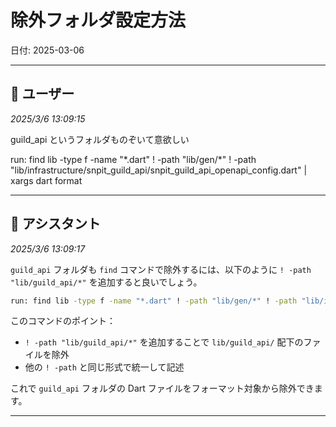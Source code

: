 # 除外フォルダ設定方法

日付: 2025-03-06

---

## 👤 ユーザー
*2025/3/6 13:09:15*

guild\_api というフォルダものぞいて意欲しい

run: find lib -type f -name "\*.dart" ! -path "lib/gen/\*" ! -path "lib/infrastructure/snpit\_guild\_api/snpit\_guild\_api\_openapi\_config.dart" | xargs dart format

---

## 🤖 アシスタント
*2025/3/6 13:09:17*

`guild_api` フォルダも `find` コマンドで除外するには、以下のように `! -path "lib/guild_api/*"` を追加すると良いでしょう。

```sh
run: find lib -type f -name "*.dart" ! -path "lib/gen/*" ! -path "lib/infrastructure/snpit_guild_api/snpit_guild_api_openapi_config.dart" ! -path "lib/guild_api/*" | xargs dart format
```

このコマンドのポイント：
- `! -path "lib/guild_api/*"` を追加することで `lib/guild_api/` 配下のファイルを除外
- 他の `! -path` と同じ形式で統一して記述

これで `guild_api` フォルダの Dart ファイルをフォーマット対象から除外できます。

---
